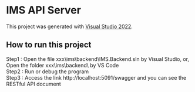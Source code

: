 # IMS API Server

This project was generated with [Visual Studio 2022](https://visualstudio.microsoft.com).

## How to run this project

Step1 :  Open the file xxx\ims\backend\IMS.Backend.sln by Visual Studio, or, Open the folder xxx\ims\backend\ by VS Code  
Step2 :  Run or debug the program  
Step3 :  Access the link http://localhost:5091/swagger and you can see the RESTful API document  